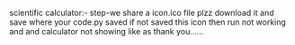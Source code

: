 scientific calculator:-
step-we share a icon.ico file plzz download it and save where your code.py saved 
if not saved this icon then run not working and and calculator not showing like as 
thank you......
